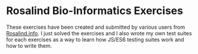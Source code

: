 # Rosalind Bio-Informatics Exercises

These exercises have been created and submitted by various users from [Rosalind.info](http://rosalind.info/problems/locations/). I just solved the exercises and I also wrote my own test suites for each exercises as a way to learn how JS/ES6 testing suites work and how to write them.
